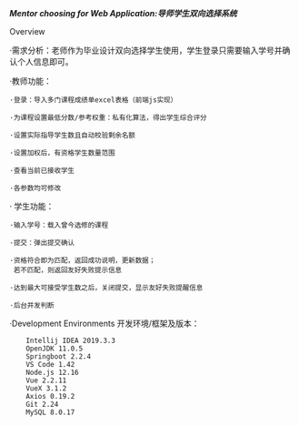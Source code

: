**_Mentor choosing for Web Application:导师学生双向选择系统_**

   Overview
   
   ·需求分析：老师作为毕业设计双向选择学生使用，学生登录只需要输入学号并确认个人信息即可。

   ·教师功能：

    ·登录：导入多门课程成绩单excel表格（前端js实现）

    ·为课程设置最低分数/参考权重：私有化算法，得出学生综合评分

    ·设置实际指导学生数且自动校验剩余名额

    ·设置加权后，有资格学生数量范围

    ·查看当前已接收学生   

    ·各参数均可修改

   · 学生功能：
    
    ·输入学号：载入曾今选修的课程
    
    ·提交：弹出提交确认   
    
    ·资格符合即为匹配，返回成功说明，更新数据；
     若不匹配，则返回友好失败提示信息
      
    ·达到最大可接受学生数之后，关闭提交，显示友好失败提醒信息
      
    ·后台并发判断       
    
   ·Development Environments
        开发环境/框架及版本：
        
        Intellij IDEA 2019.3.3
        OpenJDK 11.0.5
        Springboot 2.2.4
        VS Code 1.42
        Node.js 12.16
        Vue 2.2.11
        VueX 3.1.2
        Axios 0.19.2
        Git 2.24
        MySQL 8.0.17
        
